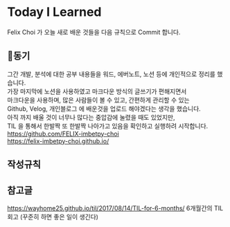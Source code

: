 # Today I Learned
Felix Choi 가 오늘 새로 배운 것들을 다음 규칙으로  Commit 합니다.

## 🎈동기  
그간 개발, 분석에 대한 공부 내용들을 워드, 에버노트, 노션 등에 개인적으로 정리를 했습니다.  
가장 마지막에 노션을 사용하였고 마크다운 방식의 글쓰기가 편해지면서    
마크다운을 사용하며, 많은 사람들이 볼 수 있고, 간편하게 관리할 수 있는  
Github, Velog, 개인블로그 에 배운것을 업로드 해야겠다는 생각을 했습니다.  
아직 까지 배울 것이 너무나 많다는 중압감에 눌렸을 때도 있었지만,  
TIL 을 통해서 한발짝 또 한발짝 나아가고 있음을 확인하고 실행하려 시작합니다.    
https://github.com/FELIX-imbetpy-choi  
https://felix-imbetpy-choi.github.io/


## 작성규칙


## 참고글
https://wayhome25.github.io/til/2017/08/14/TIL-for-6-months/ 6개월간의 TIL 회고 (꾸준히 하면 좋은 일이 생긴다)

